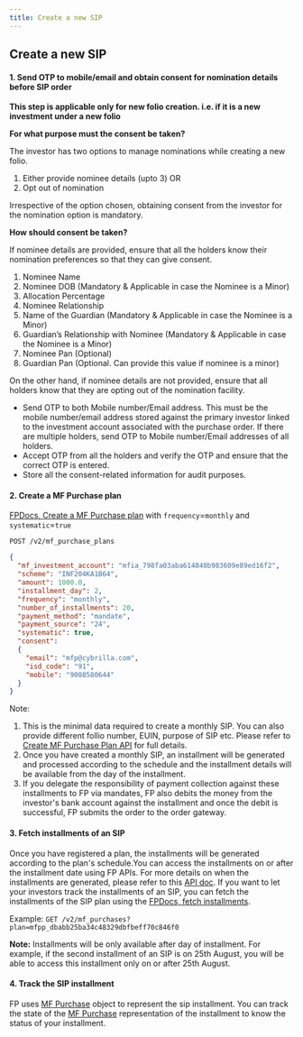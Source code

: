 ```yaml
---
title: Create a new SIP
---
```

## Create a new SIP

#### 1. Send OTP to mobile/email and obtain consent for nomination details before SIP order

**This step is applicable only for new folio creation. i.e. if it is a new investment under a new folio**

**For what purpose must the consent be taken?**

The investor has two options to manage nominations while creating a new folio.

1. Either provide nominee details (upto 3) OR
2. Opt out of nomination

Irrespective of the option chosen, obtaining consent from the investor for the nomination option is mandatory.

**How should consent be taken?**

If nominee details are provided, ensure that all the holders know their nomination preferences so that they can give consent.
1. Nominee Name
2. Nominee DOB (Mandatory & Applicable in case the Nominee is a Minor)
3. Allocation Percentage
4. Nominee Relationship
5. Name of the Guardian (Mandatory & Applicable in case the Nominee is a Minor) 
6. Guardian’s Relationship with Nominee (Mandatory & Applicable in case the Nominee is a Minor) 
7. Nominee Pan (Optional)
8. Guardian Pan (Optional. Can provide this value if nominee is a minor)

On the other hand, if nominee details are not provided, ensure that all holders know that they are opting out of the nomination facility.

- Send OTP to both Mobile number/Email address. This must be the mobile number/email address stored against the primary investor linked to the investment account associated with the purchase order. If there are multiple holders, send OTP to Mobile number/Email addresses of all holders.
- Accept OTP from all the holders and verify the OTP and ensure that the correct OTP is entered.
- Store all the consent-related information for audit purposes.

#### 2. Create a MF Purchase plan

[FPDocs, Create a MF Purchase plan](https://fintechprimitives.com/docs/api/#create-a-purchase-plan) with `frequency`=`monthly` and `systematic`=`true`

`POST /v2/mf_purchase_plans`
```json
{
  "mf_investment_account": "mfia_798fa03aba614840b983609e89ed16f2",
  "scheme": "INF204KA1B64",
  "amount": 1000.0,
  "installment_day": 2,
  "frequency": "monthly",
  "number_of_installments": 20,
  "payment_method": "mandate",
  "payment_source": "24",
  "systematic": true,
  "consent":
  {
    "email": "mfp@cybrilla.com",
    "isd_code": "91",
    "mobile": "9008580644"
  }
}
```
Note: 
1. This is the minimal data required to create a monthly SIP. You can also provide different follio number, EUIN, purpose of SIP etc. Please refer to [Create MF Purchase Plan API](https://fintechprimitives.com/docs/api/#create-a-purchase-plan) for full details.
2. Once you have created a monthly SIP, an installment will be generated and processed according to the schedule and the installment details will be available from the day of the installment. 
3. If you delegate the responsibility of payment collection against these installments to FP via mandates, FP also debits the money from the investor's bank account against the installment and once the debit is successful, FP submits the order to the order gateway.


#### 3. Fetch installments of an SIP
Once you have registered a plan, the installments will be generated according to the plan's schedule.You can access the installments on or after the installment date using FP APIs. For more details on when the installments are generated, please refer to this [API doc](https://fintechprimitives.com/docs/api/#installment-generation). If you want to let your investors track the installments of an SIP, you can fetch the installments of the SIP plan using the [FPDocs, fetch installments](https://fintechprimitives.com/docs/api/#list-all-mf-purchases). 

Example: `GET /v2/mf_purchases?plan=mfpp_dbabb25ba34c48329dbfbeff70c846f0`

**Note:** Installments will be only available after day of installment. For example, if the second installment of an SIP is on 25th August, you will be able to access this installment only on or after 25th August.

#### 4. Track the SIP installment
FP uses [MF Purchase](https://fintechprimitives.com/docs/api/#mf-purchase-object) object to represent the sip installment. You can track the state of the [MF Purchase](https://fintechprimitives.com/docs/api/#mf-purchase-object) representation of the installment to know the status of your installment.
